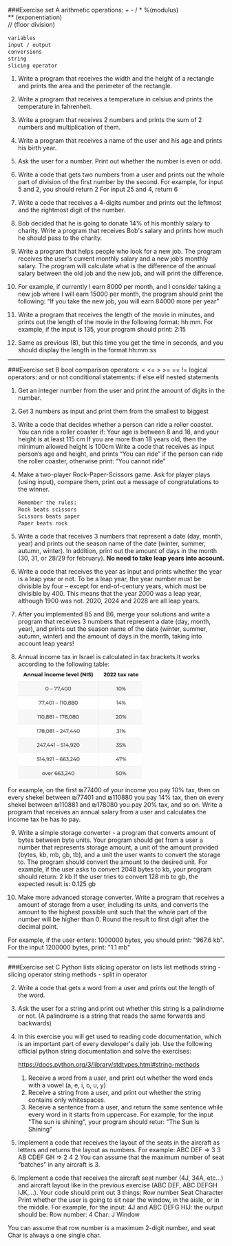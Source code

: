 ###Exercise set A
    arithmetic operations: 
        +  -  /  *
        %(modulus)  
        ** (exponentiation)  
        // (floor division)
    
    variables
    input / output
    conversions
    string
    slicing operator


1. Write a program that receives the width and the height of a rectangle and prints the area and the perimeter of the rectangle.


2. Write a program that receives a temperature in celsius and prints the temperature in fahrenheit.


3. Write a program that receives 2 numbers and prints the sum of 2 numbers and multiplication of them.


4. Write a program that receives a name of the user and his age and prints his birth year.


5. Ask the user for a number. Print out whether the number is even or odd.


6. Write a code that gets two numbers from a user and prints out the whole part of division of the first number by the second.
   For example, for input 5 and 2, you should return 2
   For input 25 and 4, return 6


7. Write a code that receives a 4-digits number and prints out the leftmost and the rightmost digit of the number.


8. Bob decided that he is going to donate 14% of his monthly salary to charity. Write a program that receives Bob's salary and prints how much he should pass to the charity.


9. Write a program that helps people who look for a new job. The program receives the user's current monthly salary and a new job’s monthly salary. The program will calculate what is the difference of the annual salary between the old job and the new job, and will print the difference.


10. For example, if currently I earn 8000 per month, and I consider taking a new job where I will earn 15000 per month, the program should print the following: “If you take the new job, you will earn 84000 more per year”


11. Write a program that receives the length of the movie in minutes, and prints out the length of the movie in the following format: hh:mm. 
For example, if the input is 135, your program should print: 2:15


12. Same as previous (8), but this time you get the time in seconds, and you should display the length in the format hh:mm:ss

---


###Exercise set B
      bool
      comparison operators: < <= > >= == !=
      logical operators: and or not
      conditional statements: if else elif
      nested statements

1. Get an integer number from the user and print the amount of digits in the number.


2. Get 3 numbers as input and print them from the smallest to biggest


3. Write a code that decides whether a person can ride a roller coaster. You can ride a roller coaster if:
   Your age is between 8 and 18, and your height is at least 115 cm
   If you are more than 18 years old, then the minimum allowed height is 100cm
   Write a code that receives as input person’s age and height, and prints “You can ride” if the person can ride the roller coaster, otherwise print: “You cannot ride”

   
4. Make a two-player Rock-Paper-Scissors game.
   Ask for player plays (using input), compare them, print out a message of congratulations to the winner.
   ```
   Remember the rules:
   Rock beats scissors
   Scissors beats paper
   Paper beats rock
   ```


6. Write a code that receives 3 numbers that represent a date (day, month, year) and prints out the season name of the date (winter, summer, autumn, winter). In addition, print out the amount of days in the month (30, 31, or 28/29 for february). **No need to take leap years into account.**


7. Write a code that receives the year as input and prints whether the year is a leap year or not.
   To be a leap year, the year number must be divisible by four – except for end-of-century years, which must be divisible by 400. This means that the year 2000 was a leap year, although 1900 was not. 2020, 2024 and 2028 are all leap years.


8. After you implemented B5 and B6, merge your solutions and write a program that receives 3 numbers that represent a date (day, month, year), and prints out the season name of the date (winter, summer, autumn, winter) and the amount of days in the month, taking into account leap years!


8. Annual income tax in Israel is calculated in tax brackets.It works according to the following table:
![img_1.png](img_1.png)

For example, on the first ₪77400 of your income you pay 10% tax, then on every shekel between ₪77401 and ₪110880 you pay 14% tax, then on every shekel between ₪110881 and ₪178080 you pay 20% tax, and so on.
Write a program that receives an annual salary from a user and calculates the income tax he has to pay.


9. Write a simple storage converter - a program that converts amount of bytes between byte units.
Your program should get from a user a number that represents storage amount, a unit of the amount provided (bytes, kb, mb, gb, tb), and a unit the user wants to convert the storage to.
The program should convert the amount to the desired unit.
For example, if the user asks to convert 2048 bytes to kb, your program should return: 2 kb
If the user tries to convert 128 mb to gb, the expected result is: 0.125 gb


10. Make more advanced storage converter. Write a program that receives a amount of storage from a user, including its units, and converts the amount to the highest possible unit such that the whole part of the number will be higher than 0. Round the result to first digit after the decimal point.

For example, if the user enters: 1000000 bytes, you should print: "967.6 kb". For the input 1200000 bytes, print: "1.1 mb"

---


###Exercise set C
      Python lists
      slicing operator on lists
      list methods
      string - slicing operator
      string methods - split
      in operator

2. Write a code that gets a word from a user and prints out the length of the word.


2. Ask the user for a string and print out whether this string is a palindrome or not. (A palindrome is a string that reads the same forwards and backwards)


3. In this exercise you will get used to reading code documentation, which is an important part of every developer's daily job. Use the following official python string documentation and solve the exercises:

   https://docs.python.org/3/library/stdtypes.html#string-methods
   1. Receive a word from a user, and print out whether the word ends with a vowel (a, e, i, o, u, y)
   2. Receive a string from a user, and print out whether the string contains only whitespaces.
   3. Receive a sentence from a user, and return the same sentence while every word in it starts from uppercase. For example, for the input "The sun is shining", your program should retur: "The Sun Is Shining"


4. Implement a code that receives the layout of the seats in the aircraft as letters and returns the layout as numbers. For example:
   ABC DEF => 3 3
   AB CDEF GH => 2 4 2
You can assume that the maximum number of seat “batches” in any aircraft is 3.


2. Implement a code that receives the aircraft seat number (4J, 34A, etc…) and aircraft layout like in the previous exercise (ABC DEF, ABC DEFGH IJK,...).
   Your code should print out 3 things:
   Row number
   Seat Character
   Print whether the user is going to sit near the window, in the aisle, or in the middle. For example, for the input: 4J and ABC DEFG HIJ: the output should be:
   Row number: 4
   Char: J
   Window

You can assume that row number is a maximum 2-digit number, and seat Char is always a one single char.












   